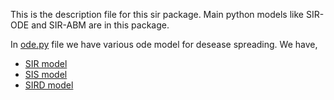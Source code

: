 This is the description file for this sir package. Main python models like SIR-ODE and SIR-ABM are in this package.

In [ode.py](./ode.py) file we have various ode model for desease spreading. We have,
- [SIR model](./ode.py#L147-L190)
- [SIS model](ode.py#L193-L234)
- [SIRD model](ode.py#L237-L290)

